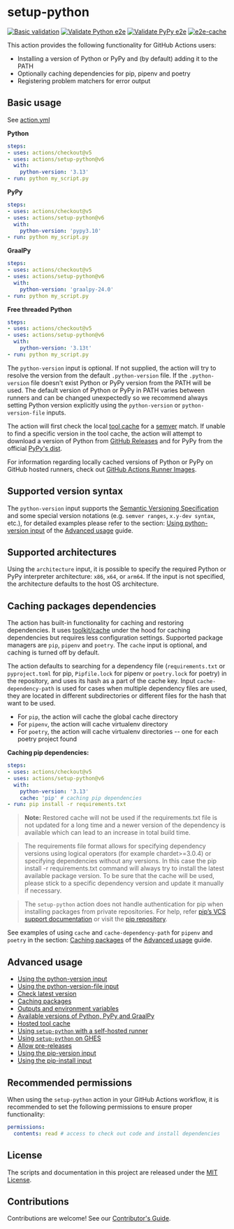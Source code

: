 # setup-python

[![Basic validation](https://github.com/actions/setup-python/actions/workflows/basic-validation.yml/badge.svg?branch=main)](https://github.com/actions/setup-python/actions/workflows/basic-validation.yml)
[![Validate Python e2e](https://github.com/actions/setup-python/actions/workflows/test-python.yml/badge.svg?branch=main)](https://github.com/actions/setup-python/actions/workflows/test-python.yml)
[![Validate PyPy e2e](https://github.com/actions/setup-python/actions/workflows/test-pypy.yml/badge.svg?branch=main)](https://github.com/actions/setup-python/actions/workflows/test-pypy.yml)
[![e2e-cache](https://github.com/actions/setup-python/actions/workflows/e2e-cache.yml/badge.svg?branch=main)](https://github.com/actions/setup-python/actions/workflows/e2e-cache.yml)

This action provides the following functionality for GitHub Actions users:

- Installing a version of Python or PyPy and (by default) adding it to the PATH
- Optionally caching dependencies for pip, pipenv and poetry
- Registering problem matchers for error output

## Basic usage

See [action.yml](action.yml)

**Python**
```yaml
steps:
- uses: actions/checkout@v5
- uses: actions/setup-python@v6
  with:
    python-version: '3.13' 
- run: python my_script.py
```

**PyPy**
```yaml
steps:
- uses: actions/checkout@v5
- uses: actions/setup-python@v6 
  with:
    python-version: 'pypy3.10' 
- run: python my_script.py
```

**GraalPy**
```yaml
steps:
- uses: actions/checkout@v5
- uses: actions/setup-python@v6 
  with:
    python-version: 'graalpy-24.0' 
- run: python my_script.py
```

**Free threaded Python**
```yaml
steps:
- uses: actions/checkout@v5
- uses: actions/setup-python@v6
  with:
    python-version: '3.13t'
- run: python my_script.py
```

The `python-version` input is optional. If not supplied, the action will try to resolve the version from the default `.python-version` file. If the `.python-version` file doesn't exist Python or PyPy version from the PATH will be used. The default version of Python or PyPy in PATH varies between runners and can be changed unexpectedly so we recommend always setting Python version explicitly using the `python-version` or `python-version-file` inputs.

The action will first check the local [tool cache](docs/advanced-usage.md#hosted-tool-cache) for a [semver](https://github.com/npm/node-semver#versions) match. If unable to find a specific version in the tool cache, the action will attempt to download a version of Python from [GitHub Releases](https://github.com/actions/python-versions/releases) and for PyPy from the official [PyPy's dist](https://downloads.python.org/pypy/).

For information regarding locally cached versions of Python or PyPy on GitHub hosted runners, check out [GitHub Actions Runner Images](https://github.com/actions/runner-images).

## Supported version syntax

The `python-version` input supports the [Semantic Versioning Specification](https://semver.org/) and some special version notations (e.g. `semver ranges`, `x.y-dev syntax`, etc.), for detailed examples please refer to the section: [Using python-version input](docs/advanced-usage.md#using-the-python-version-input) of the [Advanced usage](docs/advanced-usage.md) guide.

## Supported architectures

Using the `architecture` input, it is possible to specify the required Python or PyPy interpreter architecture: `x86`, `x64`, or `arm64`. If the input is not specified, the architecture defaults to the host OS architecture.

## Caching packages dependencies

The action has built-in functionality for caching and restoring dependencies. It uses [toolkit/cache](https://github.com/actions/toolkit/tree/main/packages/cache) under the hood for caching dependencies but requires less configuration settings. Supported package managers are `pip`, `pipenv` and `poetry`. The `cache` input is optional, and caching is turned off by default.

The action defaults to searching for a dependency file (`requirements.txt` or `pyproject.toml` for pip, `Pipfile.lock` for pipenv or `poetry.lock` for poetry) in the repository, and uses its hash as a part of the cache key. Input `cache-dependency-path` is used for cases when multiple dependency files are used, they are located in different subdirectories or different files for the hash that want to be used.

 - For `pip`, the action will cache the global cache directory
 - For `pipenv`, the action will cache virtualenv directory
 - For `poetry`, the action will cache virtualenv directories -- one for each poetry project found

**Caching pip dependencies:**

```yaml
steps:
- uses: actions/checkout@v5
- uses: actions/setup-python@v6
  with:
    python-version: '3.13'
    cache: 'pip' # caching pip dependencies
- run: pip install -r requirements.txt
```
>**Note:** Restored cache will not be used if the requirements.txt file is not updated for a long time and a newer version of the dependency is available which can lead to an increase in total build time.

>The requirements file format allows for specifying dependency versions using logical operators (for example chardet>=3.0.4) or specifying dependencies without any versions. In this case the pip install -r requirements.txt command will always try to install the latest available package version. To be sure that the cache will be used, please stick to a specific dependency version and update it manually if necessary.

>The `setup-python` action does not handle authentication for pip when installing packages from private repositories. For help, refer [pip’s VCS support documentation](https://pip.pypa.io/en/stable/topics/vcs-support/) or visit the [pip repository](https://github.com/pypa/pip).

See examples of using `cache` and `cache-dependency-path` for `pipenv` and `poetry` in the section: [Caching packages](docs/advanced-usage.md#caching-packages) of the [Advanced usage](docs/advanced-usage.md) guide.

## Advanced usage

- [Using the python-version input](docs/advanced-usage.md#using-the-python-version-input)
- [Using the python-version-file input](docs/advanced-usage.md#using-the-python-version-file-input)
- [Check latest version](docs/advanced-usage.md#check-latest-version)
- [Caching packages](docs/advanced-usage.md#caching-packages)
- [Outputs and environment variables](docs/advanced-usage.md#outputs-and-environment-variables)
- [Available versions of Python, PyPy and GraalPy](docs/advanced-usage.md#available-versions-of-python-pypy-and-graalpy)
- [Hosted tool cache](docs/advanced-usage.md#hosted-tool-cache) 
- [Using `setup-python` with a self-hosted runner](docs/advanced-usage.md#using-setup-python-with-a-self-hosted-runner)
- [Using `setup-python` on GHES](docs/advanced-usage.md#using-setup-python-on-ghes)
- [Allow pre-releases](docs/advanced-usage.md#allow-pre-releases)
- [Using the pip-version input](docs/advanced-usage.md#using-the-pip-version-input)
- [Using the pip-install input](docs/advanced-usage.md#using-the-pip-install-input)

## Recommended permissions

When using the `setup-python` action in your GitHub Actions workflow, it is recommended to set the following permissions to ensure proper functionality:

```yaml
permissions:
  contents: read # access to check out code and install dependencies
```

## License

The scripts and documentation in this project are released under the [MIT License](LICENSE).

## Contributions

Contributions are welcome! See our [Contributor's Guide](docs/contributors.md).
